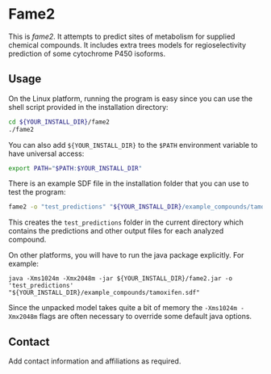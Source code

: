 # Fame2

This is *fame2*. It attempts to predict sites of metabolism for supplied chemical compounds. 
It includes extra trees models for regioselectivity prediction of some cytochrome P450 isoforms.

## Usage

On the Linux platform, running the program is easy since
you can use the shell script provided in the installation directory:

```bash
cd ${YOUR_INSTALL_DIR}/fame2
./fame2
```

You can also add `${YOUR_INSTALL_DIR}` to the `$PATH` 
environment variable to have universal access:

```bash
export PATH="$PATH:$YOUR_INSTALL_DIR"
```

There is an example SDF file in the installation folder
that you can use to test the program:

```bash
fame2 -o "test_predictions" "${YOUR_INSTALL_DIR}/example_compounds/tamoxifen.sdf"
```

This creates the `test_predictions` folder in the current directory
which contains the predictions 
and other output files for each analyzed compound.

On other platforms, you will have to run the java package explicitly. 
For example:

```
java -Xms1024m -Xmx2048m -jar ${YOUR_INSTALL_DIR}/fame2.jar -o 'test_predictions' "${YOUR_INSTALL_DIR}/example_compounds/tamoxifen.sdf"
```

Since the unpacked model takes quite a bit of memory the `-Xms1024m -Xmx2048m`
flags are often necessary to override some default java options.

## Contact

Add contact information and affiliations as required.